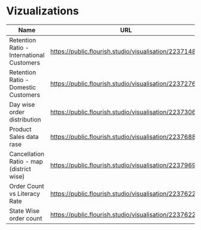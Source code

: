 # Vizualizations

| Name | URL |
|----------|----------|
| Retention Ratio - International Customers | https://public.flourish.studio/visualisation/22371486/ |
| Retention Ratio - Domestic Customers | https://public.flourish.studio/visualisation/22372760/ |
| Day wise order distribution | https://public.flourish.studio/visualisation/22373061/ |
| Product Sales data rase | https://public.flourish.studio/visualisation/22376883/ |
| Cancellation Ratio - map (district wise) | https://public.flourish.studio/visualisation/22379694/ |
| Order Count vs Literacy Rate | https://public.flourish.studio/visualisation/22376220/ |
| State Wise order count | https://public.flourish.studio/visualisation/22376220/ |
